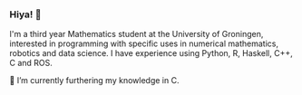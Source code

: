 ### Hiya! 👋

I'm a third year Mathematics student at the University of Groningen, interested in programming with specific uses in numerical mathematics, robotics and data science. 
I have experience using Python, R, Haskell, C++, C and ROS.

🌱 I’m currently furthering my knowledge in C.
<!--
**egerhether/egerhether** is a ✨ _special_ ✨ repository because its `README.md` (this file) appears on your GitHub profile.

Here are some ideas to get you started:

- 🔭 I’m currently working on ...

- 👯 I’m looking to collaborate on ...
- 🤔 I’m looking for help with ...
- 💬 Ask me about ...
- 📫 How to reach me: ...
- 😄 Pronouns: ...
- ⚡ Fun fact: ...
-->
